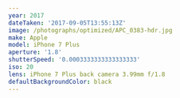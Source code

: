 ```yaml
---
year: 2017
dateTaken: '2017-09-05T13:55:13Z'
image: /photographs/optimized/APC_0383-hdr.jpg
make: Apple
model: iPhone 7 Plus
aperture: '1.8'
shutterSpeed: '0.0003333333333333333'
iso: 20
lens: iPhone 7 Plus back camera 3.99mm f/1.8
defaultBackgroundColor: black
---
```

